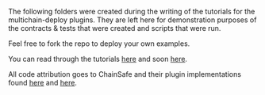 The following folders were created during the writing of the tutorials for the multichain-deploy plugins. They are left here for demonstration purposes of the contracts & tests that were created and scripts that were run. 

Feel free to fork the repo to deploy your own examples.

You can read through the tutorials [here](https://tim-hch.medium.com/how-to-deploy-unified-cross-chain-contract-addresses-from-single-source-blockchain-gas-using-the-08edf5e0ec17) and soon [here](https://tim-hch.medium.com/how-to-deploy-cross-chain-contracts-to-same-address-from-single-chain-gas-using-multichain-deploy-dd3b1665f028). 

All code attribution goes to ChainSafe and their plugin implementations found [here](https://github.com/ChainSafe/hardhat-plugin-multichain-deploy) and [here](https://github.com/ChainSafe/foundry-multichain-deploy).
